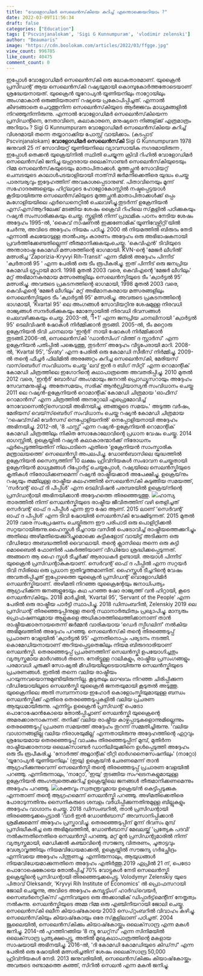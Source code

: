 ```yaml
---
title: "വോളോഡിമർ സെലെൻസ്‌കിയെ കുറിച്ച് എന്തൊക്കെയറിയാം ?"
date: 2022-03-09T11:56:34
draft: false
categories: ["Education"]
tags: ['Pscvinjanalokam', 'Sigi G Kunnumpuram', 'vlodimir zelenski']
author: "Beaumaris"
image: "https://cdn.boolokam.com/articles/2022/03/ffgge.jpg"
view_count: 996785
like_count: 40475
comment_count: 0
---
```


ഇപ്പോൾ വോളോഡിമർ സെലെൻസ്‌കി ഒരു ലോകതാരമാണ്. യുക്രൈൻ പ്രസിഡന്റ് ആയ സെലെൻസ്‌കി റഷ്യയുമായി കൊമ്പുകോർത്തതോടെയാണ് ശ്രദ്ധേയനായത്. യുക്രൈൻ യൂറോപ്യൻ യൂണിയനിലും നാറ്റോയിലും അംഗമാകാൻ ഒരുങ്ങിയതാണ് റഷ്യയെ പ്രകോപിപ്പിച്ചത്. എന്നാൽ കീഴടങ്ങാതെ ചെറുത്തുനിന്ന സെലെൻസ്‌കിയുടെ ആർജ്ജവം മാധ്യമങ്ങളിൽ നിറഞ്ഞുനിന്നിരുന്നു. എന്നാൽ വോളോഡിമർ സെലെൻസ്‌കിയെന്ന പ്രസിഡന്റിനെ, നേതാവിനെ, കലാകാരനെ, മനുഷ്യനെ നിങ്ങള്ക്ക് എത്രമാത്രം അറിയാം ? Sigi G Kunnumpuram വോളോഡിമർ സെലെൻസ്‌കിയെ കുറിച്ച് വിശദമായി തന്നെ തയ്യാറാക്കിയ പോസ്റ്റ് വായിക്കാം. (കടപ്പാട് Pscvinjanalokam) **വോളോഡിമർ സെലെൻസ്‌കി** Sigi G Kunnumpuram 1978 ജനുവരി 25 ന് സോവിയറ്റ് യൂണിയനിലെ വ്യാവസായിക നഗരമായിരുന്ന , ഇപ്പോള്‍ തെക്കന്‍ യുക്രെയ്‌നില്‍ സ്ഥിതി ചെയ്യുന്ന ക്രിവി റിഹിൽ വോളോഡിമർ സെലെൻസ്‌കി ജനിച്ചു.യഹൂദരായ ഒലെക്‌സാണ്ടർ സെലെൻസ്‌കിയുടെയും റിമ്മ സെലെൻസ്‌കയുടെയും മാതാപിതാക്കള്‍. മുത്തച്ഛന്‍ സോവിയറ്റ് ചെമ്പടയുടെ കാലാള്‍പടയാളിയായി നാത്‌സി ജര്‍മനിക്കെതിരെ യുദ്ധം ചെയ്ത പാരമ്പര്യവും ഇദ്ദേഹത്തിന് അവകാശപ്പെടാനുണ്ട്. പിതാവിനെയും മൂന്ന് സഹോദരങ്ങളെയും ഹിറ്റ്‌ലറുടെ ഹോളോകോസ്റ്റില്‍ നഷ്ടപ്പെട്ടയാള്‍ കൂടിയായിരുന്നു സെലെന്‍സ്‌കിയുടെ മുത്തച്ഛന്‍.മാതാപിതാക്കള്‍ക്ക് ഒപ്പം മംഗോളിയയിലെ എർഡെനെറ്റിൽ ചെലവഴിച്ചു.തുടര്‍ന്ന് ഉക്രേനിയൻ എസ്എസ്ആറിലേക്ക് മടങ്ങിയ ശേഷം ക്രൈവി റിഹിലെ സ്‌കൂളില്‍ പഠിക്കുകയും റഷ്യന്‍ സംസാരിക്കുകയും ചെയ്തു. സ്കൂളിൽ നിന്ന് പ്രാഥമിക പഠനം നേടിയ ശേഷം അദ്ദേഹം 1995-ല്‍, 'കൈവ് നാഷണൽ ഇക്കണോമിക് യൂണിവേഴ്സിറ്റി'യിൽ ചേർന്നു, അവിടെ അദ്ദേഹം നിയമം പഠിച്ചു. 2000 ൽ നിയമത്തിൽ ബിരുദം തേടി എന്നാല്‍ കലയോടുള്ള താല്‍പര്യം കാരണം അദ്ദേഹം ഒരു അഭിഭാഷകനായി പ്രവർത്തിക്കേണ്ടതില്ലെന്ന് തീരുമാനിക്കുകയുംചെയ്തു. 'കെവിഎൻ' ടിവിയുടെ അന്താരാഷ്ട്ര കോമഡി മത്സരത്തിന്റെ ഭാഗമായി. KVN-ന്റെ 'മേജർ ലീഗിൽ' മത്സരിച്ച 'Zaporizia-Kryvyi Rih-Transit' എന്ന ടീമിൽ അദ്ദേഹം പിന്നീട് 'ക്വർതാൽ 95 ' എന്ന പേരിൽ ഒരു ടീം രൂപീകരിച്ചു. ഇത് പിന്നീട് ഒരു ജനപ്രിയ കോമഡി ഗ്രൂപ്പായി മാറി. 1998 മുതൽ 2003 വരെ, കെവിഎന്റെ ‘മേജർ ലീഗിലും’ മറ്റ് അഭിമാനകരമായ മത്സരങ്ങളിലും സെലെൻസ്കിയുടെ ടീം ‘ക്വാർട്ടൽ 95’ മത്സരിച്ചു. അവരുടെ പ്രകടനത്തിന്റെ ഭാഗമായി, 1998 മുതൽ 2003 വരെ, കെവിഎന്റെ ‘മേജർ ലീഗിലും’ മറ്റ് അഭിമാനകരമായ മത്സരങ്ങളിലും സെലെൻസ്കിയുടെ ടീം ‘ക്വാർട്ടൽ 95’ മത്സരിച്ചു. അവരുടെ പ്രകടനത്തിന്റെ ഭാഗമായി, 'Kvartal 95' ലെ അംഗങ്ങൾ സോവിയറ്റിനു ശേഷമുള്ള നിരവധി രാജ്യങ്ങൾ സന്ദർശിക്കുകയും മോസ്കോയിൽ നിരവധി ദിവസങ്ങൾ ചെലവഴിക്കുകയും ചെയ്തു. 2003-ൽ, '1+1' എന്ന ജനപ്രിയ ചാനലിനായി 'ക്വാർട്ടൽ 95' ടെലിവിഷൻ ഷോകൾ നിർമ്മിക്കാൻ തുടങ്ങി. 2005-ൽ, ടീം മറ്റൊരു ഉക്രേനിയൻ ടിവി ചാനലായ 'ഇന്റർ' നായി ഷോകൾ നിർമ്മിക്കാൻ തുടങ്ങി.2006-ൽ, സെലെൻസ്‌കി 'ഡാൻസിംഗ് വിത്ത് ദ സ്റ്റാർസ്' എന്ന ഉക്രേനിയൻ പതിപ്പിൽ പങ്കെടുത്തു, തുടർന്ന് അദ്ദേഹം വീട്ടുപേരായി മാറി. 2008-ൽ, 'Kvartal 95', 'Svaty' എന്ന പേരിൽ ഒരു കോമഡി സീരീസ് നിർമ്മിച്ചു. 2009-ൽ തന്റെ ഫീച്ചർ ഫിലിമിൽ അരങ്ങേറ്റം കുറിച്ച സെലെൻസ്‌കി, മേരിയസ് വാസ്‌ബെർഗ് സംവിധാനം ചെയ്ത 'ലവ് ഇൻ ദ ബിഗ് സിറ്റി' എന്ന റൊമാന്റിക് കോമഡി ചിത്രത്തിലെ ഇഗോറിന്റെ കഥാപാത്രത്തെ അവതരിപ്പിച്ചു. 2010 മുതൽ 2012 വരെ, 'ഇന്റർ' ബോർഡ് അംഗമായും ജനറൽ പ്രൊഡ്യൂസറായും അദ്ദേഹം സേവനമനുഷ്ഠിച്ചു. അതേസമയം, സരിക് ആൻഡ്രിയാസ്യൻ സംവിധാനം ചെയ്ത 2011 ലെ റഷ്യൻ-ഉക്രേനിയൻ റൊമാന്റിക് കോമഡി ചിത്രമായ 'ഓഫീസ് റൊമാൻസ്' എന്ന ചിത്രത്തിൽ അനറ്റോലി എഫ്രെമോവിച്ച് നോവോസെൽറ്റ്‌സെവായി അഭിനയിച്ചു. ഞങ്ങളുടെ സമയം.' അടുത്ത വർഷം, മേരിയസ് വെയ്‌സ്‌ബെർഗ് സംവിധാനം ചെയ്ത റഷ്യൻ കോമഡി ചിത്രമായ 'റഷെവ്‌സ്‌കി വേർസസ് നെപ്പോളിയനിൽ' നെപ്പോളിയനായി അദ്ദേഹം അഭിനയിച്ചു. 2012-ൽ, '8 ഫസ്റ്റ്' എന്ന റഷ്യൻ-ഉക്രേനിയൻ റൊമാന്റിക് കോമഡി ചിത്രത്തിലും നികിത സോകോലോവിന്റെ പ്രധാന വേഷം ചെയ്തു. 2014 ഓഗസ്റ്റിൽ, ഉക്രെയ്നിൽ റഷ്യൻ കലാകാരന്മാർക്ക് നിരോധനം ഏർപ്പെടുത്തിയതിന് നിലപാടിനെ എതിരെ ‘ഉക്രേനിയൻ സാംസ്കാരിക മന്ത്രാലയത്തെ’ സെലെൻസ്കി അപലപിച്ചു. ഡോൺബാസിലെ യുദ്ധത്തിൽ ഉക്രേനിയൻ സൈന്യത്തിന് 10 ലക്ഷം ഹ്രിവ്നിയകൾ സംഭാവന ചെയ്തതായി ഉക്രേനിയൻ മാധ്യമങ്ങൾ റിപ്പോർട്ട് ചെയ്തപ്പോൾ, റഷ്യയിലെ സെലൻസ്കിയുടെ കൃതികൾ നിരോധിക്കണമെന്ന് റഷ്യൻ രാഷ്ട്രീയക്കാർ അപേക്ഷിച്ചു. ഉക്രെയ്‌നും റഷ്യയും തമ്മിലുള്ള രാഷ്ട്രീയ കലഹത്തിൽ സെലെൻസ്‌കി കുടുങ്ങിയ സമയത്ത്, 'സർവന്റ് ഓഫ് ദി പീപ്പിൾ' എന്ന ടെലിവിഷൻ പരമ്പരയിൽ ഉക്രെയ്‌നിന്റെ പ്രസിഡന്റായി അഭിനയിക്കാൻ അദ്ദേഹത്തെ തിരഞ്ഞെടുത്തു. [![](https://cdn.boolokam.com/articles/2022/03/kkllll.webp)](https://cdn.boolokam.com/articles/2022/03/kkllll.webp)ഹാസ്യ താരത്തിൽ നിന്ന് സെലൻസ്കിയുടെ രാഷ്ട്രീയ ജീവിതത്തിന് വഴി തെളിച്ചത് സെർവന്റ് ഓഫ് ദ പീപ്പീൾ എന്ന ഈ ഷോ ആണ്. 2015 ലാണ് ‘സെർവന്റ് ഓഫ് ദ പീപ്പിൾ’ എന്ന ടിവി ഷോയിൽ സെലൻസ്‌കി വേഷമിടുന്നത്. 2015 മുതൽ 2019 വരെ സംപ്രേഷണം ചെയ്തിരുന്ന ഈ പരിപാടി ഒരു പൊളിറ്റിക്കൽ സറ്റയറായിരുന്നു.ഹൈസ്കൂൾ ടീച്ചറായ വസീൽ പെട്രോവിച്ച് രാഷ്ട്രീയത്തെക്കുറിച്ചും അതിലെ അഴിമതിയെക്കുറിച്ചുമൊക്കെ കുട്ടികളോട് വായിട്ട് അടിക്കുന്ന ഒരു വീഡിയോ അബദ്ധത്തിൽ വൈറലായി. തന്റെ ക്ലാസിലെ തന്നെ ഒരു കുട്ടി മൊബൈൽ ഫോണിൽ പകർത്തിയാണ് വീഡിയോ ശ്രദ്ധിക്കപ്പെടുന്നത്. അങ്ങനെ ആ ഹൈ സ്കൂൾ ടീച്ചർക്ക് ആരാധകർ ഉണ്ടായി. അയാൾ പിന്നീട് യുക്രൈൻ പ്രസിഡന്റാകുകയാണ്. സെർവന്റ് ഓഫ് ദ പീപ്പിൽ എന്ന സറ്റയർ ടിവി സീരിലെ ഒരു പ്രധാന ഇതിവൃത്തമാണിത്. ഹൈസ്കൂൾ ടീച്ചറിന്റെ വേഷം അവതരിപ്പിച്ചത് ഇപ്പോഴത്തെ യുക്രൈൻ പ്രസിഡന്റ് വൊളോഡിമിർ സെലൻസ്കിയാണ്. അഴിമതി നിറഞ്ഞ യുക്രൈന്റേയും ജനാധിപത്യം ആഗ്രഹിക്കുന്ന ജനങ്ങളുടേയും കഥ പറഞ്ഞ ഷോ രാജ്യത്ത് വൻ ഹിറ്റായി, കൂടെ സെലൻസ്‌കിയും. 2018 മാർച്ചിൽ, ‘Kvartal 95’, ‘Servant of the People’ എന്ന പേരിൽ ഒരു രാഷ്ട്രീയ പാർട്ടി സ്ഥാപിച്ചു. 2018 ഡിസംബറിൽ, Zelenskiy 2019 ലെ പ്രസിഡന്റ് തിരഞ്ഞെടുപ്പിനുള്ള തന്റെ സ്ഥാനാർത്ഥിത്വം പ്രഖ്യാപിച്ചു. മാന്യരും പ്രൊഫഷണലുമായ ആളുകളെ അധികാരത്തിലെത്തിക്കാനാണ് താൻ രാഷ്ട്രീയക്കാരനായതെന്ന് ജർമ്മൻ വാരികയായ ‘ഡെർ സ്പീഗലിന്’ നൽകിയ അഭിമുഖത്തിൽ അദ്ദേഹം പറഞ്ഞു. സെലെൻസ്‌കി തന്റെ തിരഞ്ഞെടുപ്പ് പ്രചാരണ വേളയിൽ 'ക്വാർട്ടൽ 95' എന്നതിനൊപ്പം പര്യടനം നടത്തി. കൊമേഡിയനായാണ് അറിയപ്പെട്ടതെങ്കിലും നിയമ ബിരുദദാരിയാണ് സെലൻസ്കി. തെരഞ്ഞെടുപ്പ് പ്രചരണത്തിന് സെലൻസ്കി ഉപയോ​ഗിച്ചതും വ്യത്യസ്തമായ മാർ​ഗങ്ങൾ തന്നെ. നേരിട്ടുള്ള റാലികളും, രാഷ്ട്രീയ പ്രസം​ഗങ്ങളും പരമാവധി ചുരുക്കി സോഷ്യൽ മീഡിയയിലൂടെയായിരുന്നു സെലൻസ്കിയുടെ പ്രചരണങ്ങൾ. ഇതിൽ തന്നെ വലിയ രാഷ്ട്രീയം പറയുന്നവയൊന്നുമുണ്ടിയിരുന്നില്ല. കൂടുതലും ലാഘവം നിറഞ്ഞ ചിരിപ്പിക്കുന്ന വീഡിയോയിലൂടെ സെലൻസ്കി യുക്രൈൻ ജനതയുമായി കൂടുതൽ അടുത്തു. യുക്രൈനിലെ അതി സമ്പന്നനായ ഇഹോർ കൊളോംസ്കിയുമായുള്ള ബന്ധം സെലൻസ്കിക്ക് എതിരെ തെരഞ്ഞെടുപ്പുകളിൽ വലിയ പ്രചരണ ആയുധമായിരുന്നു. എന്നിട്ടും ഉക്രൈൻ പ്രസിഡന്റ് പെട്രോ പൊറോഷോൻകോയെ തോൽപ്പിച്ചാണ് സെലൻസ്കി യുക്രൈന്റെ അമരക്കാരനാകുന്നത്. തനിക്ക് വലിയ രാഷ്ട്രീയ കാഴ്ചപ്പാടുകളൊന്നുമില്ലെന്നും തെരഞ്ഞെടുപ്പ് പ്രചരണ സമയത്ത് അദ്ദേഹം തുറന്ന് സമ്മതിച്ചിരുന്നു. 'വലിയ വാ​ഗ്ദാനങ്ങളില്ല വലിയ നിരാശയുമില്ല' എന്നതായിരുന്നു അദ്ദേഹത്തിന്റെ ഏറ്റവും ശ്രദ്ധേയമായ തെരഞ്ഞെടുപ്പ് വാചകം തിരഞ്ഞെടുപ്പിന് മുമ്പ്, മുതിർന്ന രാഷ്ട്രീയക്കാരനായ ഒലെക്‌സാണ്ടർ ഡാനിലിയുക്കിനെ ഉൾപ്പെടുത്തി അദ്ദേഹം ഒരു ടീം രൂപീകരിച്ചു. 'നോർത്ത് അറ്റ്ലാന്റിക് ട്രീറ്റി ഓർഗനൈസേഷനിലും' (നാറ്റോ) 'യൂറോപ്യൻ യൂണിയനിലും' (ഇയു) ഉക്രെയ്ൻ ചേരണമെന്ന് താൻ ആഗ്രഹിക്കുന്നുവെന്ന് സെലെൻസ്കി തന്റെ തിരഞ്ഞെടുപ്പ് പ്രചാരണ വേളയിൽ പറഞ്ഞു. എന്നിരുന്നാലും, ‘നാറ്റോ’, ‘ഇയു’ തുടങ്ങിയ സംഘടനകളുമായുള്ള ഉക്രേനിയൻ അംഗത്വത്തെക്കുറിച്ച് ഉക്രെയ്നിലെ ജനങ്ങൾ തീരുമാനിക്കണമെന്നും അദ്ദേഹം പറഞ്ഞു. [![](https://cdn.boolokam.com/articles/2022/03/kklllllll.webp)](https://cdn.boolokam.com/articles/2022/03/kklllllll.webp)ശക്തവും സ്വതന്ത്രവുമായ ഉക്രെയ്ൻ കെട്ടിപ്പടുക്കുക എന്നതാണ് തന്റെ ആഗ്രഹമെന്ന് സെലൻസ്കി പറഞ്ഞു. അഴിമതിക്കെതിരെ പോരാടുന്നതിനും സൈനികരുടെ ശമ്പളം വർധിപ്പിക്കുന്നതിനുമുള്ള ബില്ലുകളും അദ്ദേഹം വാഗ്ദാനം ചെയ്തു. 2018 ഡിസംബറിൽ, താൻ പ്രസിഡന്റായി തിരഞ്ഞെടുക്കപ്പെട്ടാൽ ‘വാർ ഇൻ ഡോൺബാസ്’ അവസാനിപ്പിക്കാൻ ശ്രമിക്കുമെന്ന് അദ്ദേഹം പ്രസ്താവിച്ചു. തെരഞ്ഞെടുപ്പിന് മൂന്ന് ദിവസം മുമ്പ് പ്രസിദ്ധീകരിച്ച ഒരു അഭിമുഖത്തിൽ, ഡോൺബാസ് മേഖലയ്ക്ക് 'പ്രത്യേക പദവി' നൽകുന്നതിനെതിരെ സെലൻസ്കി പറഞ്ഞു. മറ്റ് മുൻ പ്രസിഡന്റുമാരിൽ നിന്ന് വ്യത്യസ്തമായി, മെഡിക്കൽ കഞ്ചാവിന്റെ സൗജന്യ വിതരണം, ചൂതാട്ടവും വേശ്യാവൃത്തിയും നിയമവിധേയമാക്കൽ, ഉക്രെയ്നിൽ സൗജന്യ ഗർഭച്ഛിദ്രം എന്നിവയെ അദ്ദേഹം പിന്തുണച്ചു. എന്നിരുന്നാലും, ആയുധങ്ങൾ നിയമവിധേയമാക്കുന്നതിനെ അദ്ദേഹം എതിർത്തു.2019 ഏപ്രിൽ 21 ന്, പെട്രോ പൊറോഷെങ്കോയെ തോൽപ്പിച്ച് 70% വോട്ടുകൾ നേടി സെലെൻസ്കി ഉക്രെയ്നിന്റെ പ്രസിഡന്റായി തിരഞ്ഞെടുക്കപ്പെട്ടു. Volodymyr Zelenskiy യുടെ പിതാവ് Oleksandr, 'Kryvyi Rih Institute of Economics' ൽ പ്രൊഫസറായി ജോലി ചെയ്യുന്നു, അവിടെ അദ്ദേഹം കമ്പ്യൂട്ടിംഗ് ഹാർഡ്‌വെയർ, സൈബർനെറ്റിക്‌സ് എന്നിവയുടെ ഒരു അക്കാദമിക് ഡിപ്പാർട്ട്‌മെന്റിന് നേതൃത്വം നൽകുന്നു. സെലൻസ്കിയുടെ അമ്മ റിമ്മ ഒരു എഞ്ചിനീയറായി ജോലി ചെയ്തു. സെലെൻസ്‌കി ഒലീന കിയാഷ്‌കോയെ 2003 സെപ്റ്റംബറിൽ വിവാഹം കഴിച്ചു. സെലെൻസ്‌കിയും കിയാഷ്‌കോയും ഒരേ സ്‌കൂളിലാണ് പഠിച്ചത്. 2004 ജൂലൈയിൽ, സെലെൻസ്‌കിക്കും കിയാഷ്‌കോയ്ക്കും ഒലെക്‌സാന്ദ്ര എന്ന മകൾ ജനിച്ചു. 2014-ൽ പുറത്തിറങ്ങിയ ‘8 ന്യൂ ഡേറ്റ്‌സ്’ എന്ന സിനിമയിൽ ഒലെക്‌സാന്ദ്ര പ്രത്യക്ഷപ്പെട്ടു, അതിൽ മുഖ്യകഥാപാത്രത്തിന്റെ മകളായ സാഷയായി അഭിനയിച്ചു. 2016-ൽ, 'ദി കോമഡി കോമഡിയുടെ കിഡ്‌സ്' എന്ന പേരിൽ ഒരു ഷോയിൽ മത്സരിച്ചതിന് ശേഷം ഒലെക്‌സാന്ദ്ര 50,000 ഹ്രിവ്നിയകൾ നേടി. 2013 ജനുവരിയിൽ, സെലെൻസ്‌കിക്കും കിയാഷ്‌കോയ്ക്കും അവരുടെ രണ്ടാമത്തെ കുഞ്ഞ്, സിറിൽ സെലൻ എന്ന മകൻ ജനിച്ചു.
